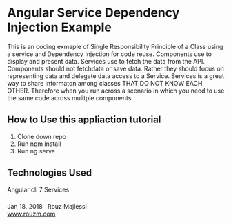 # Angular Service Dependency Injection Example
This is an coding exmaple of Single Responsibility Principle of a Class using a service and Dependency Injection for code reuse. Components use to display and present data. Services use to fetch the data from the API.
Components should not fetchdata or save data. Rather they should focus on representing data and delegate data access to a Service. 
Services is a great way to share informaton among classes THAT DO NOT KNOW EACH OTHER.
Therefore when you run across a scenario in which you need to use the same code across mulitple components. 

## How to Use this appliaction tutorial
1. Clone down repo
2. Run npm install
3. Run ng serve

## Technologies Used
Angular cli 7
Services

###
Jan 18, 2018 &nbsp; Rouz Majlessi
<br/>
www.rouzm.com
